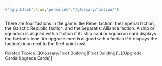 ```yaml
---
{"dg-publish":true,"permalink":"/glossary/faction/"}
---
```


There are four factions in the game: the Rebel faction, the Imperial faction, the Galactic Republic faction, and the Separatist Alliance faction. A ship or squadron is aligned with a faction if its ship card or squadron card displays the faction’s icon. An upgrade card is aligned with a faction if it displays the faction’s icon next to the fleet point cost.

Related Topics: [[Glossary/Fleet Building\|Fleet Building]], [[Upgrade Cards\|Upgrade Cards]]
